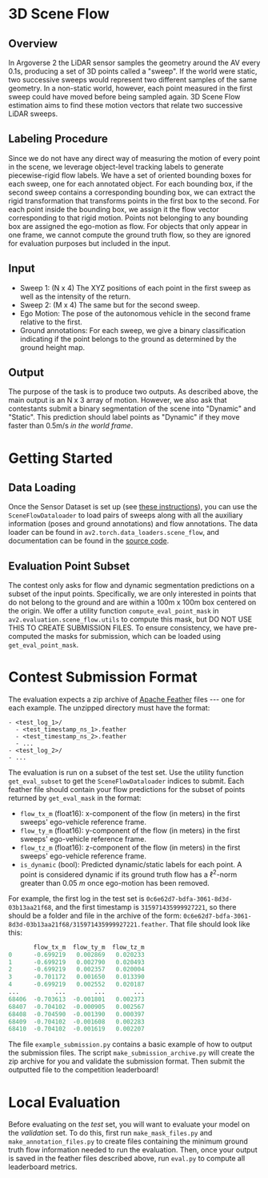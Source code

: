 # 3D Scene Flow

## Overview

In Argoverse 2 the LiDAR sensor samples the geometry around the AV every 0.1s, producing a set of 3D points called a "sweep". If the world were static, two successive sweeps would represent two different samples of the same geometry. In a non-static world, however, each point measured in the first sweep could have moved before being sampled again. 3D Scene Flow estimation aims to find these motion vectors that relate two successive LiDAR sweeps.

## Labeling Procedure

Since we do not have any direct way of measuring the motion of every point in the scene, we leverage object-level tracking labels to generate piecewise-rigid flow labels. We have a set of oriented bounding boxes for each sweep, one for each annotated object. For each bounding box, if the second sweep contains a corresponding bounding box, we can extract the rigid transformation that transforms points in the first box to the second. For each point inside the bounding box, we assign it the flow vector corresponding to that rigid motion. Points not belonging to any bounding box are assigned the ego-motion as flow. For objects that only appear in one frame, we cannot compute the ground truth flow, so they are ignored for evaluation purposes but included in the input.

## Input

- Sweep 1: (N x 4) The XYZ positions of each point in the first sweep as well as the intensity of the return.
- Sweep 2: (M x 4) The same but for the second sweep.
- Ego Motion: The pose of the autonomous vehicle in the second frame relative to the first.
- Ground annotations: For each sweep, we give a binary classification indicating if the point belongs to the ground as determined by the ground height map.

## Output

The purpose of the task is to produce two outputs. As described above, the main output is an N x 3 array of motion. However, we also ask that contestants submit a binary segmentation of the scene into "Dynamic" and "Static". This prediction should label points as "Dynamic" if they move faster than 0.5m/s *in the world frame*.

# Getting Started

## Data Loading

Once the Sensor Dataset is set up (see [these instructions](https://github.com/argoverse/av2-api/blob/main/src/av2/datasets/sensor/README.md)), you can use the `SceneFlowDataloader` to load pairs of sweeps along with all the auxiliary information (poses and ground annotations) and flow annotations. The data loader can be found in `av2.torch.data_loaders.scene_flow`, and documentation can be found in the [source code](https://github.com/argoverse/av2-api/blob/main/src/av2/torch/data_loaders/scene_flow.py).

## Evaluation Point Subset

The contest only asks for flow and dynamic segmentation predictions on a subset of the input points. Specifically, we are only interested in points that do not belong to the ground and are within a 100m x 100m box centered on the origin. We offer a utility function `compute_eval_point_mask` in `av2.evaluation.scene_flow.utils` to compute this mask, but DO NOT USE THIS TO CREATE SUBMISSION FILES. To ensure consistency, we have pre-computed the masks for submission, which can be loaded using `get_eval_point_mask`.


# Contest Submission Format

The evaluation expects a zip archive of [Apache Feather](https://arrow.apache.org/docs/python/feather.html) files --- one for each example. The unzipped directory must have the format:

```terminal
- <test_log_1>/
  - <test_timestamp_ns_1>.feather
  - <test_timestamp_ns_2>.feather
  - ...
- <test_log_2>/
- ...
```

The evaluation is run on a subset of the test set. Use the utility function `get_eval_subset` to get the `SceneFlowDataloader` indices to submit. Each feather file should contain your flow predictions for the subset of points returned by `get_eval_mask` in the format:

- `flow_tx_m` (float16): x-component of the flow (in meters) in the first sweeps' ego-vehicle reference frame.
- `flow_ty_m` (float16): y-component of the flow (in meters) in the first sweeps' ego-vehicle reference frame.
- `flow_tz_m` (float16): z-component of the flow (in meters) in the first sweeps' ego-vehicle reference frame.
- `is_dynamic` (bool): Predicted dynamic/static labels for each point. A point is considered dynamic if its ground truth flow has a $\ell^2$-norm greater than $0.05 \textit{ m}$ once ego-motion has been removed.


For example, the first log in the test set is `0c6e62d7-bdfa-3061-8d3d-03b13aa21f68`, and the first timestamp is `315971435999927221`, so there should be a folder and file in the archive of the form: `0c6e62d7-bdfa-3061-8d3d-03b13aa21f68/315971435999927221.feather`. That file should look like this:
```python
       flow_tx_m  flow_ty_m  flow_tz_m
0      -0.699219   0.002869   0.020233
1      -0.699219   0.002790   0.020493
2      -0.699219   0.002357   0.020004
3      -0.701172   0.001650   0.013390
4      -0.699219   0.002552   0.020187
...          ...        ...        ...
68406  -0.703613  -0.001801   0.002373
68407  -0.704102  -0.000905   0.002567
68408  -0.704590  -0.001390   0.000397
68409  -0.704102  -0.001608   0.002283
68410  -0.704102  -0.001619   0.002207
```
The file `example_submission.py` contains a basic example of how to output the submission files. The script `make_submission_archive.py` will create the zip archive for you and validate the submission format. Then submit the outputted file to the competition leaderboard!

# Local Evaluation

Before evaluating on the _test_ set, you will want to evaluate your model on the _validation_ set. To do this, first run `make_mask_files.py` and `make_annotation_files.py` to create files containing the minimum ground truth flow information needed to run the evaluation. Then, once your output is saved in the feather files described above, run `eval.py` to compute all leaderboard metrics.
